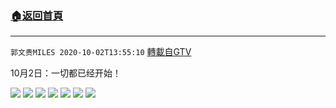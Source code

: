 ﻿###  [:house:返回首頁](https://github.com/ourhimalayas/txt)
---

`郭文贵MILES 2020-10-02T13:55:10` [轉載自GTV](https://gtv.org/web/#/UserInfo/5e596957357cc612d35a8044)

10月2日：一切都已经开始！

![](https://filegroup.gtv.org/cdn-cgi/image/width=600/https://filegroup.gtv.org/group3/default/20201002/13/55/0/0835c30fbb45158b601852f675029292.jpeg)
![](https://filegroup.gtv.org/cdn-cgi/image/width=600/https://filegroup.gtv.org/group3/default/20201002/13/55/0/85ad3c73e6e95aa85e108fa055430659.jpeg)
![](https://filegroup.gtv.org/cdn-cgi/image/width=600/https://filegroup.gtv.org/group3/default/20201002/13/55/0/98d479ba03f517d1a20710e898aa569e.jpeg)
![](https://filegroup.gtv.org/cdn-cgi/image/width=600/https://filegroup.gtv.org/group3/default/20201002/13/55/0/690bb37b2282f98b84ff720a42353e6a.jpeg)
![](https://filegroup.gtv.org/cdn-cgi/image/width=600/https://filegroup.gtv.org/group3/default/20201002/13/55/0/abf1050221a3e3c98b6438c0e61253f7.jpeg)
![](https://filegroup.gtv.org/cdn-cgi/image/width=600/https://filegroup.gtv.org/group3/default/20201002/13/55/0/d6ae47f378966757559a50c0d1003daa.jpeg)
![](https://filegroup.gtv.org/cdn-cgi/image/width=600/https://filegroup.gtv.org/group3/default/20201002/13/55/0/adcdb52d85b50ac813860bcaac286057.jpeg)
